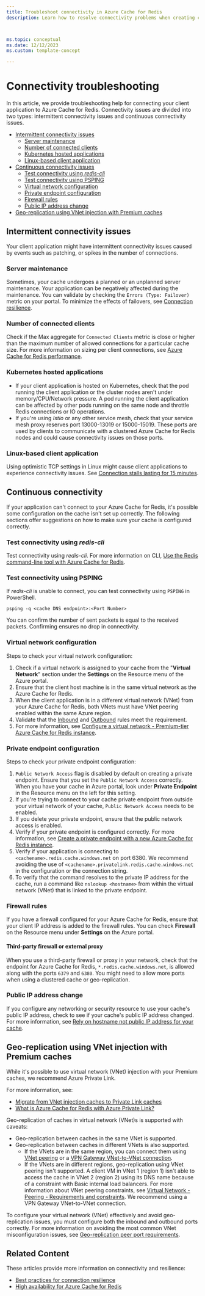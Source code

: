 ```yaml
---
title: Troubleshoot connectivity in Azure Cache for Redis
description: Learn how to resolve connectivity problems when creating clients with Azure Cache for Redis.



ms.topic: conceptual 
ms.date: 12/12/2023
ms.custom: template-concept

---
```


# Connectivity troubleshooting

In this article, we provide troubleshooting help for connecting your client application to Azure Cache for Redis. Connectivity issues are divided into two types: intermittent connectivity issues and continuous connectivity issues.

- [Intermittent connectivity issues](#intermittent-connectivity-issues)
  - [Server maintenance](#server-maintenance)
  - [Number of connected clients](#number-of-connected-clients)
  - [Kubernetes hosted applications](#kubernetes-hosted-applications)
  - [Linux-based client application](#linux-based-client-application)
- [Continuous connectivity issues](#continuous-connectivity)
  - [Test connectivity using _redis-cli_](#test-connectivity-using-redis-cli)
  - [Test connectivity using PSPING](#test-connectivity-using-psping)
  - [Virtual network configuration](#virtual-network-configuration)
  - [Private endpoint configuration](#private-endpoint-configuration)
  - [Firewall rules](#third-party-firewall-or-external-proxy)
  - [Public IP address change](#public-ip-address-change)
- [Geo-replication using VNet injection with Premium caches](#geo-replication-using-vnet-injection-with-premium-caches)

## Intermittent connectivity issues

Your client application might have intermittent connectivity issues caused by events such as patching, or spikes in the number of connections.

### Server maintenance

Sometimes, your cache undergoes a planned or an unplanned server maintenance. Your application can be negatively affected during the maintenance. You can validate by checking the `Errors (Type: Failover)` metric on your portal. To minimize the effects of failovers, see [Connection resilience](cache-best-practices-connection.md#connection-resilience).

### Number of connected clients

Check if the Max aggregate for `Connected Clients` metric is close or higher than the maximum number of allowed connections for a particular cache size. For more information on sizing per client connections, see [Azure Cache for Redis performance](https://azure.microsoft.com/pricing/details/cache/).

### Kubernetes hosted applications

- If your client application is hosted on Kubernetes, check that the pod running the client application or the cluster nodes aren't under memory/CPU/Network pressure. A pod running the client application can be affected by other pods running on the same node and throttle Redis connections or IO operations.
- If you're using _Istio_ or any other service mesh, check that your service mesh proxy reserves port 13000-13019 or 15000-15019. These ports are used by clients to communicate with a clustered Azure Cache for Redis nodes and could cause connectivity issues on those ports.

### Linux-based client application

Using optimistic TCP settings in Linux might cause client applications to experience connectivity issues. See [Connection stalls lasting for 15 minutes](https://github.com/StackExchange/StackExchange.Redis/issues/1848#issuecomment-913064646).

## Continuous connectivity

If your application can't connect to your Azure Cache for Redis, it's possible some configuration on the cache isn't set up correctly. The following sections offer suggestions on how to make sure your cache is configured correctly.

### Test connectivity using _redis-cli_

Test connectivity using _redis-cli_. For more information on CLI, [Use the Redis command-line tool with Azure Cache for Redis](cache-how-to-redis-cli-tool.md).

### Test connectivity using PSPING

If _redis-cli_ is unable to connect, you can test connectivity using `PSPING` in PowerShell.

```azurepowershell-interactive
psping -q <cache DNS endpoint>:<Port Number>
```

You can confirm the number of sent packets is equal to the received packets. Confirming ensures no drop in connectivity.

### Virtual network configuration

Steps to check your virtual network configuration:

1. Check if a virtual network is assigned to your cache from the "**Virtual Network**" section under the **Settings** on the Resource menu of the Azure portal.
1. Ensure that the client host machine is in the same virtual network as the Azure Cache for Redis.
1. When the client application is in a different virtual network (VNet) from your Azure Cache for Redis, both VNets must have VNet peering enabled within the same Azure region.
1. Validate that the [Inbound](cache-how-to-premium-vnet.md#inbound-port-requirements) and [Outbound](cache-how-to-premium-vnet.md#outbound-port-requirements) rules meet the requirement.
1. For more information, see [Configure a virtual network - Premium-tier Azure Cache for Redis instance](cache-how-to-premium-vnet.md#how-can-i-verify-that-my-cache-is-working-in-a-virtual-network).

### Private endpoint configuration

Steps to check your private endpoint configuration:

1. `Public Network Access` flag is disabled by default on creating a private endpoint. Ensure that you set the `Public Network Access` correctly. When you have your cache in Azure portal, look under **Private Endpoint** in the Resource menu on the left for this setting.
1. If you're trying to connect to your cache private endpoint from outside your virtual network of your cache, `Public Network Access` needs to be enabled.
1. If you delete your private endpoint, ensure that the public network access is enabled.
1. Verify if your private endpoint is configured correctly. For more information, see [Create a private endpoint with a new Azure Cache for Redis instance](cache-private-link.md#create-a-private-endpoint-with-a-new-azure-cache-for-redis-instance).
1. Verify if your application is connecting to `<cachename>.redis.cache.windows.net` on port 6380. We recommend avoiding the use of `<cachename>.privatelink.redis.cache.windows.net` in the configuration or the connection string.
1. To verify that the command resolves to the private IP address for the cache, run a command like `nslookup <hostname>` from within the virtual network (VNet) that is linked to the private endpoint.
  
### Firewall rules

If you have a firewall configured for your Azure Cache for Redis, ensure that your client IP address is added to the firewall rules. You can check **Firewall** on the Resource menu under **Settings** on the Azure portal.

#### Third-party firewall or external proxy

When you use a third-party firewall or proxy in your network, check that the endpoint for Azure Cache for Redis, `*.redis.cache.windows.net`, is allowed along with the ports `6379` and `6380`. You might need to allow more ports when using a clustered cache or geo-replication.

### Public IP address change

If you configure any networking or security resource to use your cache's public IP address, check to see if your cache's public IP address changed. For more information, see [Rely on hostname not public IP address for your cache](cache-best-practices-development.md#rely-on-hostname-not-public-ip-address).

## Geo-replication using VNet injection with Premium caches

While it's possible to use virtual network (VNet) injection with your Premium caches, we recommend Azure Private Link.

For more information, see:

- [Migrate from VNet injection caches to Private Link caches](cache-vnet-migration.md)
- [What is Azure Cache for Redis with Azure Private Link?](cache-private-link.md)

Geo-replication of caches in virtual network (VNet)s is supported with caveats:

- Geo-replication between caches in the same VNet is supported.
- Geo-replication between caches in different VNets is also supported.
  - If the VNets are in the same region, you can connect them using [VNet peering](../virtual-network/virtual-network-peering-overview.md) or a [VPN Gateway VNet-to-VNet connection](../vpn-gateway/vpn-gateway-howto-vnet-vnet-resource-manager-portal.md).
  - If the VNets are in different regions, geo-replication using VNet peering isn't supported. A client VM in VNet 1 (region 1) isn't able to access the cache in VNet 2 (region 2) using its DNS name because of a constraint with Basic internal load balancers. For more information about VNet peering constraints, see [Virtual Network - Peering - Requirements and constraints](../virtual-network/virtual-network-manage-peering.md#requirements-and-constraints). We recommend using a VPN Gateway VNet-to-VNet connection.

To configure your virtual network (VNet) effectively and avoid geo-replication issues, you must configure both the inbound and outbound ports correctly. For more information on avoiding the most common VNet misconfiguration issues, see [Geo-replication peer port requirements](cache-how-to-premium-vnet.md#geo-replication-peer-port-requirements).

## Related Content

These articles provide more information on connectivity and resilience:

- [Best practices for connection resilience](cache-best-practices-connection.md)
- [High availability for Azure Cache for Redis](cache-high-availability.md)
